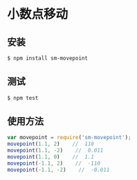 # 小数点移动

## 安装

```bash
$ npm install sm-movepoint
```
## 测试
```bash
$ npm test
```
## 使用方法
```javascript
var movepoint = require('sm-movepoint');
movepoint(1.1, 2)    //  110
movepoint(1.1, -2)    //  0.011
movepoint(1.1, 0)    //  1.1
movepoint(-1.1, 2)    //  -110
movepoint(-1.1, -2)    //  -0.011
```
